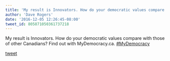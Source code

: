```yaml
---
title: 'My result is Innovators. How do your democratic values compare with those of...'
author: 'Dave Rogers'
date: '2016-12-05 12:26:45-08:00'
tweet_id: 805871050361737218
---
```

My result is Innovators. How do your democratic values compare with those of other Canadians? Find out with MyDemocracy.ca. [#MyDemocracy](https://twitter.com/hashtag/mydemocracy)

[tweet](https://twitter.com/yukondude/status/805871050361737218)